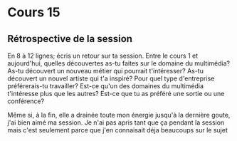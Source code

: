# Cours 15
## Rétrospective de la session

En 8 à 12 lignes; écris un retour sur ta session. Entre le cours 1 et aujourd'hui, quelles découvertes as-tu faites sur le domaine du multimédia? As-tu découvert un nouveau métier qui pourrait t'intéresser? As-tu découvert un nouvel artiste qui t'a inspiré? Pour quel type d'entreprise préférerais-tu travailler? Est-ce qu'un des domaines du multimédia t'intéresse plus que les autres? Est-ce que tu as préféré une sortie ou une conférence? 

Même si, à la fin, elle a drainée toute mon énergie jusqu'à la dernière goute, j'ai bien aimé ma session. Je n'ai pas apris tant que ça pendant la session mais c'est seulement parce que j'en connaisait déja beaucoups sur le sujet
